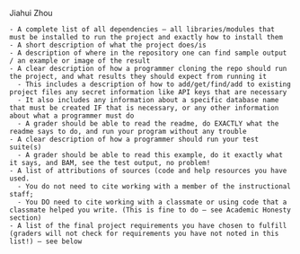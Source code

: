 Jiahui Zhou

    - A complete list of all dependencies — all libraries/modules that must be installed to run the project and exactly how to install them
    - A short description of what the project does/is
    - A description of where in the repository one can find sample output / an example or image of the result
    - A clear description of how a programmer cloning the repo should run the project, and what results they should expect from running it
      - This includes a description of how to add/get/find/add to existing project files any secret information like API keys that are necessary
      - It also includes any information about a specific database name that must be created IF that is necessary, or any other information about what a programmer must do
      - A grader should be able to read the readme, do EXACTLY what the readme says to do, and run your program without any trouble
    - A clear description of how a programmer should run your test suite(s)
      - A grader should be able to read this example, do it exactly what it says, and BAM, see the test output, no problem!
    - A list of attributions of sources (code and help resources you have used. 
      - You do not need to cite working with a member of the instructional staff; 
      - You DO need to cite working with a classmate or using code that a classmate helped you write. (This is fine to do — see Academic Honesty section)
    - A list of the final project requirements you have chosen to fulfill (graders will not check for requirements you have not noted in this list!) — see below
